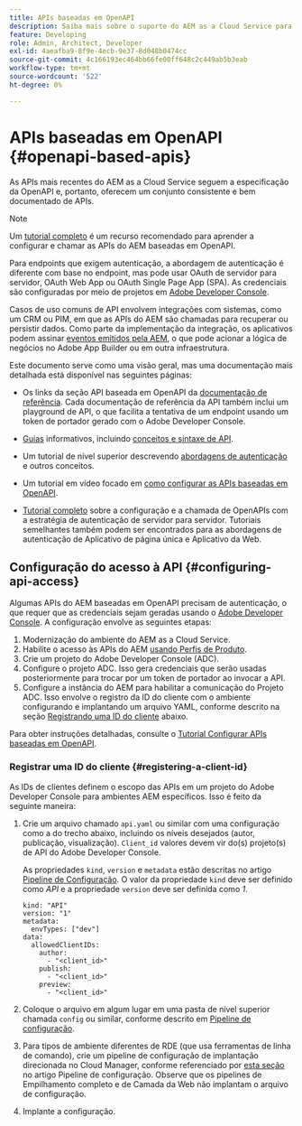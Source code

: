 ```yaml
---
title: APIs baseadas em OpenAPI
description: Saiba mais sobre o suporte do AEM as a Cloud Service para APIs baseadas em OpenAPI
feature: Developing
role: Admin, Architect, Developer
exl-id: 4aeafba9-8f9e-4ecb-9e37-8d048b0474cc
source-git-commit: 4c166193ec464bb66fe00ff648c2c449ab5b3eab
workflow-type: tm+mt
source-wordcount: '522'
ht-degree: 0%

---
```


# APIs baseadas em OpenAPI {#openapi-based-apis}

As APIs mais recentes do AEM as a Cloud Service seguem a especificação da OpenAPI e, portanto, oferecem um conjunto consistente e bem documentado de APIs.

>[!NOTE]
>
> Um [tutorial completo](https://experienceleague.adobe.com/pt-br/docs/experience-manager-learn/cloud-service/aem-apis/invoke-openapi-based-aem-apis) é um recurso recomendado para aprender a configurar e chamar as APIs do AEM baseadas em OpenAPI.

Para endpoints que exigem autenticação, a abordagem de autenticação é diferente com base no endpoint, mas pode usar OAuth de servidor para servidor, OAuth Web App ou OAuth Single Page App (SPA). As credenciais são configuradas por meio de projetos em [Adobe Developer Console](https://developer.adobe.com/developer-console/).

Casos de uso comuns de API envolvem integrações com sistemas, como um CRM ou PIM, em que as APIs do AEM são chamadas para recuperar ou persistir dados. Como parte da implementação da integração, os aplicativos podem assinar [eventos emitidos pela AEM](https://experienceleague.adobe.com/pt-br/docs/experience-manager-learn/cloud-service/aem-eventing/overview), o que pode acionar a lógica de negócios no Adobe App Builder ou em outra infraestrutura.

Este documento serve como uma visão geral, mas uma documentação mais detalhada está disponível nas seguintes páginas:

* Os links da seção API baseada em OpenAPI da [documentação de referência](https://developer.adobe.com/experience-cloud/experience-manager-apis/). Cada documentação de referência da API também inclui um playground de API, o que facilita a tentativa de um endpoint usando um token de portador gerado com o Adobe Developer Console.

* [Guias](https://developer.adobe.com/experience-cloud/experience-manager-apis/guides/) informativos, incluindo [conceitos e sintaxe de API](https://developer.adobe.com/experience-cloud/experience-manager-apis/guides/how-to/).

* Um tutorial de nível superior descrevendo [abordagens de autenticação](https://experienceleague.adobe.com/pt-br/docs/experience-manager-learn/cloud-service/aem-apis/openapis/overview#authentication-support) e outros conceitos.

* Um tutorial em vídeo focado em [como configurar as APIs baseadas em OpenAPI](https://experienceleague.adobe.com/pt-br/docs/experience-manager-learn/cloud-service/aem-apis/openapis/setup).

* [Tutorial completo](https://experienceleague.adobe.com/pt-br/docs/experience-manager-learn/cloud-service/aem-apis/invoke-openapi-based-aem-apis) sobre a configuração e a chamada de OpenAPIs com a estratégia de autenticação de servidor para servidor. Tutoriais semelhantes também podem ser encontrados para as abordagens de autenticação de Aplicativo de página única e Aplicativo da Web.

## Configuração do acesso à API {#configuring-api-access}

Algumas APIs do AEM baseadas em OpenAPI precisam de autenticação, o que requer que as credenciais sejam geradas usando o [Adobe Developer Console](https://developer.adobe.com/developer-console/). A configuração envolve as seguintes etapas:

1. Modernização do ambiente do AEM as a Cloud Service.
1. Habilite o acesso às APIs do AEM [usando Perfis de Produto](/help/onboarding/aem-cs-team-product-profiles.md#aem-product-profiles).
1. Crie um projeto do Adobe Developer Console (ADC).
1. Configure o projeto ADC. Isso gera credenciais que serão usadas posteriormente para trocar por um token de portador ao invocar a API.
1. Configure a instância do AEM para habilitar a comunicação do Projeto ADC. Isso envolve o registro da ID do cliente com o ambiente configurando e implantando um arquivo YAML, conforme descrito na seção [Registrando uma ID do cliente](#registering-a-client-id) abaixo.

Para obter instruções detalhadas, consulte o [Tutorial Configurar APIs baseadas em OpenAPI](https://experienceleague.adobe.com/pt-br/docs/experience-manager-learn/cloud-service/aem-apis/openapis/setup).

### Registrar uma ID do cliente {#registering-a-client-id}

As IDs de clientes definem o escopo das APIs em um projeto do Adobe Developer Console para ambientes AEM específicos. Isso é feito da seguinte maneira:

1. Crie um arquivo chamado `api.yaml` ou similar com uma configuração como a do trecho abaixo, incluindo os níveis desejados (autor, publicação, visualização). `Client_id` valores devem vir do(s) projeto(s) de API do Adobe Developer Console.

   As propriedades `kind`, `version` e `metadata` estão descritas no artigo [Pipeline de Configuração](/help/operations/config-pipeline.md#common-syntax). O valor da propriedade `kind` deve ser definido como *API* e a propriedade `version` deve ser definida como *1*.

   ```
   kind: "API"
   version: "1"
   metadata:
     envTypes: ["dev"]
   data:
     allowedClientIDs:
       author:
         - "<client_id>"
       publish:
         - "<client_id>"
       preview:
         - "<client_id>"
   ```

1. Coloque o arquivo em algum lugar em uma pasta de nível superior chamada `config` ou similar, conforme descrito em [Pipeline de configuração](/help/operations/config-pipeline.md#folder-structure).
1. Para tipos de ambiente diferentes de RDE (que usa ferramentas de linha de comando), crie um pipeline de configuração de implantação direcionada no Cloud Manager, conforme referenciado por [esta seção](/help/operations/config-pipeline.md#creating-and-managing) no artigo Pipeline de configuração. Observe que os pipelines de Empilhamento completo e de Camada da Web não implantam o arquivo de configuração.
1. Implante a configuração.
